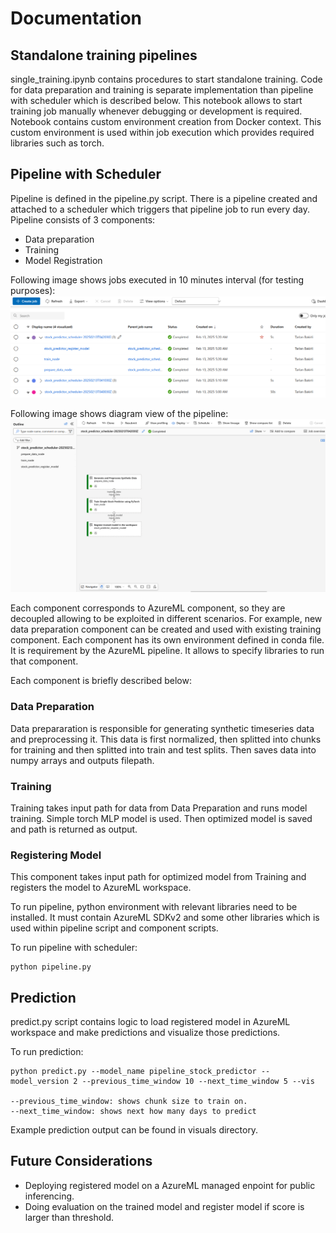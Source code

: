 # Documentation

## Standalone training pipelines

single_training.ipynb contains procedures to start standalone training. Code for data preparation and training is separate implementation than pipeline with scheduler which is described below. This notebook allows to start training job manually whenever debugging or development is required.
Notebook contains custom environment creation from Docker context. This custom environment is used within job execution which provides required libraries such as torch.

## Pipeline with Scheduler

Pipeline is defined in the pipeline.py script.
There is a pipeline created and attached to a scheduler which triggers that pipeline job to run every day.
Pipeline consists of 3 components:
* Data preparation
* Training
* Model Registration

Following image shows jobs executed in 10 minutes interval (for testing purposes):
![alt text](./assets/scheduled_jobs_completed.png)

Following image shows diagram view of the pipeline:
![alt text](./assets/single_scheduled_job_components.png)

Each component corresponds to AzureML component, so they are decoupled allowing to be exploited in different scenarios. For example, new data preparation component can be created and used with existing training component. Each component has its own environment defined in conda file. It is requirement
by the AzureML pipeline. It allows to specify libraries to run that component.

Each component is briefly described below:

### Data Preparation

Data prepararation is responsible for generating synthetic timeseries data and preprocessing it. This data is first normalized, then splitted into chunks for training and then splitted into train and test splits. Then saves data into numpy arrays and outputs filepath.

### Training

Training takes input path for data from Data Preparation and runs model training. Simple torch MLP model is used. Then optimized model is saved and path is
returned as output.

### Registering Model

This component takes input path for optimized model from Training and registers the model to AzureML workspace.

To run pipeline, python environment with relevant libraries need to be installed. It must contain AzureML SDKv2 and some other libraries which is used within pipeline script and component scripts.

To run pipeline with scheduler:
```
python pipeline.py
```

## Prediction

predict.py script contains logic to load registered model in AzureML workspace and make predictions and visualize those predictions.

To run prediction:
```
python predict.py --model_name pipeline_stock_predictor --model_version 2 --previous_time_window 10 --next_time_window 5 --vis

--previous_time_window: shows chunk size to train on.
--next_time_window: shows next how many days to predict
```

Example prediction output can be found in visuals directory.


## Future Considerations

* Deploying registered model on a AzureML managed enpoint for public inferencing.
* Doing evaluation on the trained model and register model if score is larger than threshold.